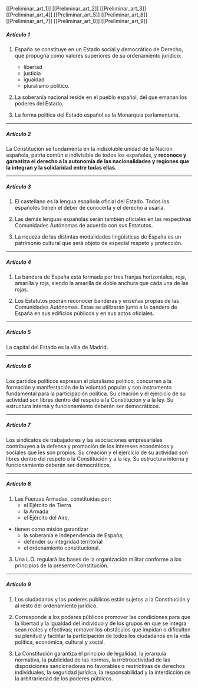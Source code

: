 
[[Preliminar_art_1]]
[[Preliminar_art_2]]
[[Preliminar_art_3]]
[[Preliminar_art_4]]
[[Preliminar_art_5]]
[[Preliminar_art_6]]
[[Preliminar_art_7]]
[[Preliminar_art_8]]
[[Preliminar_art_9]]
##### Artículo 1

1. España se constituye en un Estado social y democrático de Derecho, que propugna como valores superiores de su ordenamiento jurídico:
	- libertad
	- justicia
	- igualdad  
	- pluralismo político.

4. La soberanía nacional reside en el pueblo español, del que emanan los poderes del Estado.

5. La forma política del Estado español es la Monarquía parlamentaria.

---
##### Artículo 2

La Constitución se fundamenta en la indisoluble unidad de la Nación española, patria común e indivisible de todos los españoles, y **reconoce y garantiza el derecho a la autonomía de las nacionalidades y regiones que la integran y la solidaridad entre todas ellas**.

---

##### Artículo 3

1. El castellano es la lengua española oficial del Estado. Todos los españoles tienen el deber de conocerla y el derecho a usarla.

2. Las demás lenguas españolas serán también oficiales en las respectivas Comunidades Autónomas de acuerdo con sus Estatutos.

3. La riqueza de las distintas modalidades lingüísticas de España es un patrimonio cultural que será objeto de especial respeto y protección.

---

##### Artículo 4

1. La bandera de España está formada por tres franjas horizontales, roja, amarilla y roja, siendo la amarilla de doble anchura que cada una de las rojas.

2. Los Estatutos podrán reconocer banderas y enseñas propias de las Comunidades Autónomas. Estas se utilizarán junto a la bandera de España en sus edificios públicos y en sus actos oficiales.

---

##### Artículo 5

La capital del Estado es la villa de Madrid.

---
##### Artículo 6

Los partidos políticos expresan el pluralismo político, concurren a la formación y manifestación de la voluntad popular y son instrumento fundamental para la participación política. Su creación y el ejercicio de su actividad son libres dentro del respeto a la Constitución y a la ley. Su estructura interna y funcionamiento deberán ser democráticos.

---

##### Artículo 7

Los sindicatos de trabajadores y las asociaciones empresariales contribuyen a la defensa y promoción de los intereses económicos y sociales que les son propios. Su creación y el ejercicio de su actividad son libres dentro del respeto a la Constitución y a la ley. Su estructura interna y funcionamiento deberán ser democráticos.

---

##### Artículo 8

1. Las Fuerzas Armadas, constituidas por:
	 - el Ejército de Tierra
	 - la Armada 
	 - el Ejército del Aire, 
	  
 - tienen como misión garantizar 
	 - la soberanía e independencia de España, 
	 - defender su integridad territorial 
	 - el ordenamiento constitucional.

3. Una L.O. regulará las bases de la organización militar conforme a los principios de la presente Constitución.

---

##### Artículo 9

1. Los ciudadanos y los poderes públicos están sujetos a la Constitución y al resto del ordenamiento jurídico.

2. Corresponde a los poderes públicos promover las condiciones para que la libertad y la igualdad del individuo y de los grupos en que se integra sean reales y efectivas; remover los obstáculos que impidan o dificulten su plenitud y facilitar la participación de todos los ciudadanos en la vida política, económica, cultural y social.

3. La Constitución garantiza el principio de legalidad, la jerarquía normativa, la publicidad de las normas, la irretroactividad de las disposiciones sancionadoras no favorables o restrictivas de derechos individuales, la seguridad jurídica, la responsabilidad y la interdicción de la arbitrariedad de los poderes públicos.